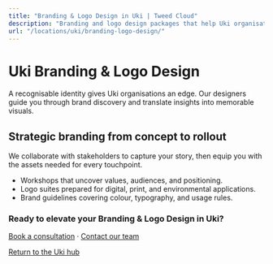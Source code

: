 ```yaml
---
title: "Branding & Logo Design in Uki | Tweed Cloud"
description: "Branding and logo design packages that help Uki organisations stand out."
url: "/locations/uki/branding-logo-design/"
---
```


# Uki Branding & Logo Design

A recognisable identity gives Uki organisations an edge. Our designers guide you through brand discovery and translate insights into memorable visuals.

## Strategic branding from concept to rollout

We collaborate with stakeholders to capture your story, then equip you with the assets needed for every touchpoint.

- Workshops that uncover values, audiences, and positioning.
- Logo suites prepared for digital, print, and environmental applications.
- Brand guidelines covering colour, typography, and usage rules.

### Ready to elevate your Branding & Logo Design in Uki?

[Book a consultation](/consultation/) · [Contact our team](/contact/)

[Return to the Uki hub](/locations/uki/)
